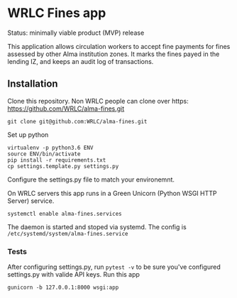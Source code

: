 # WRLC Fines app
Status: minimally viable product (MVP) release

This application allows circulation workers to accept fine payments for fines assessed by other Alma institution zones. It marks the fines payed in the lending IZ, and keeps an audit log of transactions.

## Installation
Clone this repository. Non WRLC people can clone over https: https://github.com/WRLC/alma-fines.git
```
git clone git@github.com:WRLC/alma-fines.git
```
Set up python
```
virtualenv -p python3.6 ENV
source ENV/bin/activate
pip install -r requirements.txt
cp settings.template.py settings.py
```
Configure the settings.py file to match your environemnt.

On WRLC servers this app runs in a Green Unicorn (Python WSGI HTTP Server) service. 
```
systemctl enable alma-fines.services
```
The daemon is started and stoped via systemd. The config is `/etc/systemd/system/alma-fines.service`

### Tests
After configuring settings.py, run `pytest -v` to be sure you've configured settings.py with valide API keys.
Run this app
```
gunicorn -b 127.0.0.1:8000 wsgi:app
```

